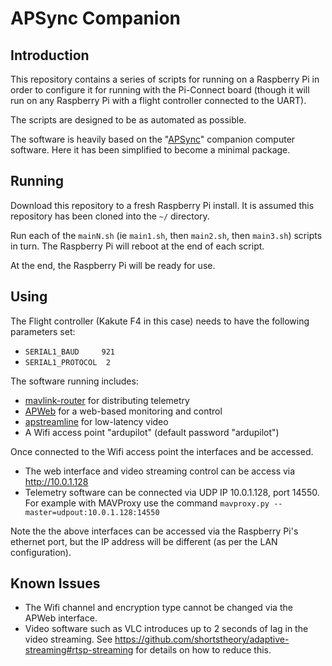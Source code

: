 # APSync Companion

## Introduction
This repository contains a series of scripts for running on a Raspberry Pi in order
to configure it for running with the Pi-Connect board (though it will run on any Raspberry
Pi with a flight controller connected to the UART).

The scripts are designed to be as automated as possible.

The software is heavily based on the "[APSync](http://ardupilot.org/dev/docs/apsync-intro.html)" companion computer software. Here it has been simplified to become a minimal package.

## Running

Download this repository to a fresh Raspberry Pi install. It is assumed this repository has been
cloned into the ``~/`` directory.

Run each of the ``mainN.sh`` (ie ``main1.sh``, then ``main2.sh``, then ``main3.sh``) scripts in turn. The Raspberry Pi will reboot at the end of each script.

At the end, the Raspberry Pi will be ready for use.

## Using

The Flight controller (Kakute F4 in this case) needs to have the following parameters set:
- ``SERIAL1_BAUD     921``
- ``SERIAL1_PROTOCOL  2``

The software running includes:
- [mavlink-router](https://github.com/intel/mavlink-router) for distributing telemetry
- [APWeb](https://github.com/shortstheory/APWeb) for a web-based monitoring and control
- [apstreamline](https://github.com/shortstheory/adaptive-streaming) for low-latency video
- A Wifi access point "ardupilot" (default password "ardupilot")

Once connected to the Wifi access point the interfaces and be accessed.

- The web interface and video streaming control can be access via http://10.0.1.128
- Telemetry software can be connected via UDP IP 10.0.1.128, port 14550. For example
with MAVProxy use the command ``mavproxy.py --master=udpout:10.0.1.128:14550``

Note the the above interfaces can be accessed via the Raspberry Pi's ethernet port, but
the IP address will be different (as per the LAN configuration).

## Known Issues

- The Wifi channel and encryption type cannot be changed via the APWeb interface.
- Video software such as VLC introduces up to 2 seconds of lag in the video streaming. 
See https://github.com/shortstheory/adaptive-streaming#rtsp-streaming for details on how
to reduce this.
